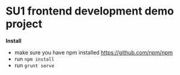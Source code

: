SU1 frontend development demo project
=====

**Install**

- make sure you have npm installed https://github.com/npm/npm
- run ```npm install```
- run ```grunt serve```

